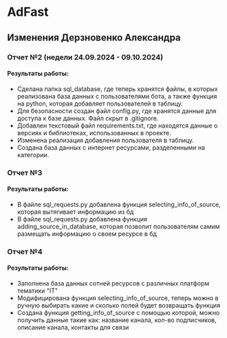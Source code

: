 # AdFast
## Изменения Дерзновенко Александра
### Отчет №2 (недели 24.09.2024 - 09.10.2024)
#### Результаты работы:
* Сделана папка sql_database, где теперь хранятся файлы, в которых реализована база данных с пользователями бота, а также функция на python, которая добавляет пользователей в таблицу.
* Для безопасности создан файл config.py, где хранятся данные для доступа к базе данных. Файл скрыт в .gitignore.
* Добавлен текстовый файл requirements.txt, где находятся данные о версиях и библиотеках, использованных в проекте.
* Изменена реализация добавления пользователя в таблицу.
* Создана база данных с интернет ресурсами, разделенными на категории.

### Отчет №3
#### Результаты работы:
* В файле sql_requests.py добавлена функция selecting_info_of_source, которая вытягивает информацию из бд
* В файле sql_requests.py добавлена функция adding_source_in_database, которая позволит пользователям самим размещать информацию о своем ресурсе в бд

### Отчет №4
#### Результаты работы:
* Заполнена база данных сотней ресурсов с различных платформ тематики "IT"
* Модифицирована функция selecting_info_of_source, теперь можно в ручную выбирать какие и сколько полей будет возвращать функция
* Создана функция getting_info_of_source с помощью которой, можно получить данные такие как: название канала, кол-во подписчиков, описание канала, контакты для связи
